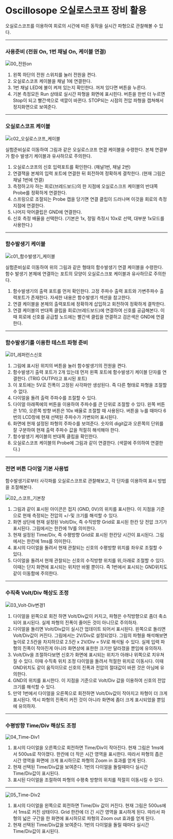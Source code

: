 
# Oscillosope 오실로스코프 장비 활용

오실로스코프를 이용하여 회로의 시간에 따른 동작을 실시간 파형으로 관찰해볼 수 있다.

--------------------
### 사용준비 (전원 On, 1번 채널 On, 케이블 연결)

![00_전원on](./images/00_전원on.jpg)

1. 왼쪽 하단의 전원 스위치를 눌러 전원을 켠다.
2. 오실로스코프 케이블을 채널 1에 연결한다.
3. 1번 채널 LED에 불이 켜져 있는지 확인한다. 꺼져 있다면 버튼을 누른다.
4. 기본 측정모든 Run 상태로 실시간 파형을 화면에 표시힌다. 버튼을 한번 더 누르면 Stop이 되고 빨간색으로 색깔이 바뀐다. STOP되는 시점의 전압 파형을 캡쳐해서 정지화면으로 보여준다.

------------------
### 오실로스코프 케이블

![c02_오실로스코프_케이블](./images/c02_오실로스코프_케이블.jpg )

실험준비실로 이동하여 그림과 같은 오실로스코프 연결 케이블을 수령한다. 본체 연결부가 함수 발생기 케이블과 유사하므로 주의한다.

1. 오실로스코프의 신호 입력포트를 확인한다. (채널1번, 채널 2번) 
2. 연결잭을 본체의 입력 포트에 연결한 뒤 회전하여 정확하게 결착한다. (현재 그림은 채널 1번에 연결)
3. 측정하고자 하는 회로(브레드보드)의 한 지점에 오실로스크프 케이블의 반대쪽 Probe를 정확하게 연결한다. 
4. 스프링으로 조절되는 Probe 캡을 당기면 연결 클립이 드러나며 이것을 회로의 측정 지점에 연결한다. 
5. 나머지 악어클립은 GND에 연결한다.
6. 신호 측정 배율을 선택한다. (기본은 1x, 정밀 측정시 10x로 선택, 대부분 1x모드를 사용한다.)

------------------
### 함수발생기 케이블

![c01_함수발생기_케이블](./images/c01_함수발생기_케이블.jpg )

실험준비실로 이동하여 위의 그림과 같은 형태의 함수발생기 연결 케이블을 수령한다. 함수 발생기 본체에 연결하는 포트의 모양이 오실로스크포 케이블과 유사하므로 주의한다. 

1. 함수발생기의 출력 포트를 먼저 확인한다. 고정 주파수 출력 포트와 가변주파수 출력포트가 존재한다. 자세한 내용은 함수발생기 섹션을 참고한다.
2. 연결 케이블을 본체의 출력포트에 정확하게 삽입하고 회전하여 정확하게 결착한다.
3. 연결 케이블의 반대쪽 클립을 회로(브레드보드)에 연결하여 신호를 공급해본다. 이때 회로에 신호를 공급할 노드에는 빨간색 클립을 연결하고 검은색은 GND에 연결한다.


--------------------
### 함수발생기를 이용한 테스트 파형 준비

![01_레퍼런스신호](./images/01_레퍼런스신호.jpg)

1. 그림에 표시된 위치의 버튼을 눌러 함수발생기의 전원을 켠다. 
2. 함수발생기 출력 포트가 2개 있는데 먼저 왼쪽 포트에 함수발생기 케이블 단자를 연결한다. (TRIG OUTP라고 표시된 포트)
3. 이 포트에는 5V로 진폭이 고정된 사각파만 생성된다. 즉 다른 형태로 파형을 조절할 수 없다.
4. 다이얼을 돌려 출력 주파수를 조절할 수 있다.
5. 다이얼 아래쪽에의 버튼을 이용하여 주파수를 큰 단위로 조절할 수 있다. 왼쪽 버튼은 1/10, 오른쪽 방향 버튼은 10x 배율로 조절할 때 사용된다. 버튼을 누를 때마다 6번의 LCD창에 현재 선택된 주파수가 가변되어 표시된다.
6. 화면에 현재 설정된 파형의 주파수를 보여준다. 숫자의 digit값과 오른쪽의 단위를 잘 구분하여 현재 출력 주파수 값을 적절히 해석해야 한다.
7. 함수발생기 케이블의 반대쪽 클립을 확인한다. 
8. 오실로스코프 케이블의 Probe에 그림과 같이 연결한다. (색깔에 주의하여 연결한다.)

--------------------
### 전면 버튼 다이얼 기본 사용법

함수발생기로부터 사각파를 오실로스코프로 관찰해보고, 각 단자를 이용하여 표시 방법을 조절해본다.

![02_스코프_기본창](./images/02_스코프_기본창.jpg)

1. 그림과 같이 표시된 아이콘은 접지 (GND, 0V)의 위치를 표시한다. 이 지점을 기준으로 현재 측정되는 전압의 +/-및 크기를 해석할 수 있다.
2. 화면 상단에 현재 설정된 Volt/Div, 즉 수직방향 Grid로 표시된 한칸 당 전압 크기가 표시된다. 그림에서는 한칸에 1V를 의미한다.
3. 현재 설정된 Time/Div, 즉 수평방향 Grid로 표시된 한칸당 시간이 표시된다. 그림에서는 한칸에 1ms를 의미한다.
4. 표시의 다이얼을 돌려서 현재 관찰되는 신호의 수평방향 위치를 좌우로 조절할 수 있다.
5. 다이얼을 돌려서 현재 관찰되는 신호의 수직방향 위치를 위,아래로 조절할 수 있다. 이때는 단지 화면에 표시되는 위치만 바뀔 뿐이다. 즉 1번에서 표시되는 GND위치도 같이 이동함에 주의한다.

--------------------
### 수직축 Volt/Div 해상도 조정

![03_Volt-Div변경1](./images/03_Volt-Div변경1.jpg)

1. 다이얼을 왼쪽으로 회전 하면 Volt/Div값이 커지고, 파형은 수직방향으로 좀더 축소되어 표시된다. 실제 파형의 진폭이 줄어든 것이 아니므로 주의하자.
2. 다이얼을 돌리면 Volt/Div값이 실시간 업데이트 되어서 표시된다. 왼쪽으로 돌리면 Volt/Div값이 커진다. 그림에서는 2V/Div로 설정되었다. 그림의 파형을 해석해보면 높이로 2.5칸을 차지하므로 2.5칸 x 2V/Div = 5V로 해석될 수 있다. 실제 입력 파형의 진폭이 작아진게 아니라 화면상에 표한한 크기만 달라졌을 뿐임에 유의하자.
3. Volt/Div을 조절하다보면 신호가 화면에 표시되는 위치가 아래나 위쪽으로 치우쳐질 수 있다. 이때 수직축 위치 조정 다이얼을 돌려서 적절한 위치로 이동시다. 이때 GND위치도 같이 움직이므로 신호의 진폭과 전압의 절대값이 바뀐 것은 아님에 유의한다.
4. GND의 위치를 표시한다. 이 지점을 기준으로 Volt/Div 값을 이용하여 신호의 전압 크기를 해석할 수 있다.
5. 만약 1번에서 다이얼을 오른쪽으로 회전하면 Volt/Div값이 작아지고 파형이 더 크게 표시된다. 역시 파형의 진폭이 커진 것이 아니라 화면에 좀더 크게 표시되었을 뿐임에 유의하자.

--------------------
### 수평방향 Time/Div 해상도 조정

![04_Time-Div1](./images/04_Time-Div1.jpg)

1. 표시의 다이얼을 오른쪽으로 회전하면 Time/Div이 작아진다. 현재 그림은 1ms에서 500us로 작아졌다. 한칸에 더 작은 시간 영역을 표시한다. 따라서 파형의 좁은 시간 영역을 화면에 크게 표시하므로 파형의 Zoom in 효과를 얻게 된다. 
2. 현재 선택된 Time/Div값을 보여준다. 1번의 다이얼을 돌릴때마다 실시간 Time/Div값이 표시된다. 
3. 표시된 다이얼을 조절하여 파형의 수평축 방향의 위치를 적절히 이동시킬 수 있다.

-------------------------
![05_Time-Div2](./images/05_Time-Div2.jpg)

1. 표시의 다이얼을 왼쪽으로 회전하면 Time/Div 값이 커진다. 현재 그림은 500us에서 1ms로 커진 상태이다. Grid 한칸에 더 긴 시간 영역을 표시하게 된다. 따라서 파형의 넓은 구간을 한 화면에 표시하므로 파형의 Zoom out 효과를 얻게 된다. 
2. 현재 선택된 Time/Div값을 보여준다. 1번의 다이얼을 돌릴 때마다 실시간 Time/Div값이 표시된다. 

